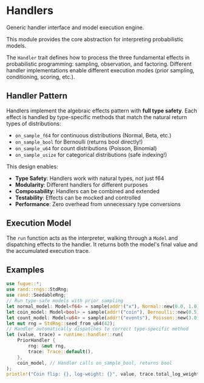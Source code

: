 # Handlers

Generic handler interface and model execution engine.

This module provides the core abstraction for interpreting probabilistic models.

The `Handler` trait defines how to process the three fundamental effects in probabilistic programming: sampling, observation, and factoring. Different handler implementations enable different execution modes (prior sampling, conditioning, scoring, etc.).

## Handler Pattern

Handlers implement the algebraic effects pattern with **full type safety**. Each effect is handled by type-specific methods that match the natural return types of distributions:

- `on_sample_f64` for continuous distributions (Normal, Beta, etc.)
- `on_sample_bool` for Bernoulli (returns bool directly!)
- `on_sample_u64` for count distributions (Poisson, Binomial)
- `on_sample_usize` for categorical distributions (safe indexing!)

This design enables:

- **Type Safety**: Handlers work with natural types, not just f64
- **Modularity**: Different handlers for different purposes
- **Composability**: Handlers can be combined and extended
- **Testability**: Effects can be mocked and controlled
- **Performance**: Zero overhead from unnecessary type conversions

## Execution Model

The `run` function acts as the interpreter, walking through a `Model` and dispatching effects to the handler. It returns both the model's final value and the accumulated execution trace.

## Examples

```rust
use fugue::*;
use rand::rngs::StdRng;
use rand::SeedableRng;
// Run type-safe models with prior sampling
let normal_model: Model<f64> = sample(addr!("x"), Normal::new(0.0, 1.0).unwrap());
let coin_model: Model<bool> = sample(addr!("coin"), Bernoulli::new(0.5).unwrap());
let count_model: Model<u64> = sample(addr!("events"), Poisson::new(3.0).unwrap());
let mut rng = StdRng::seed_from_u64(42);
// Handler automatically dispatches to correct type-specific method
let (value, trace) = runtime::handler::run(
    PriorHandler {
        rng: &mut rng,
        trace: Trace::default(),
    },
    coin_model, // Handler calls on_sample_bool, returns bool
);
println!("Coin flip: {}, log-weight: {}", value, trace.total_log_weight());
```
